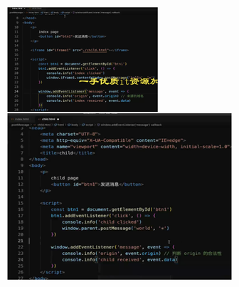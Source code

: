 <img src="../image/image-20220714175200642.png" alt="image-20220714175200642" style="zoom:33%;" />

<img src="../image/image-20220714175320831.png" alt="image-20220714175320831" style="zoom:50%;" />